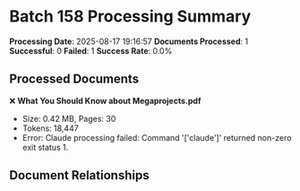 # Batch 158 Processing Summary

**Processing Date**: 2025-08-17 19:16:57
**Documents Processed**: 1
**Successful**: 0
**Failed**: 1
**Success Rate**: 0.0%

## Processed Documents

❌ **What You Should Know about Megaprojects.pdf**
   - Size: 0.42 MB, Pages: 30
   - Tokens: 18,447
   - Error: Claude processing failed: Command '['claude']' returned non-zero exit status 1.

## Document Relationships
